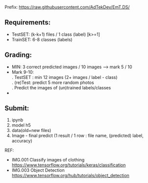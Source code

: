 

Prefix:
https://raw.githubusercontent.com/AdTekDev/EmT.DS/   

## Requirements:  
- TestSET: (k-k+1) files / 1 class (label) [k>=1]  
- TrainSET:  6-8 classes (labels)  

## Grading:  
- MIN:  3 correct predicted images / 10 images --> mark 5 / 10   
- Mark 9-10:  
  . TestSET : min 12 images (2+ images / label - class)  
  . (re)Test: predict 5 more random photos  
  . Predict the images of (un)trained labels/classes  
- 

## Submit:   
1. ipynb
2. model h5
3. data(old+new files)
4. Image - final predict (1 result / 1 row : file name, (predicted) label, accuracy)  

REF:
- IMG.001	Classify images of clothing	https://www.tensorflow.org/tutorials/keras/classification
- IMG.003	Object Detection 	https://www.tensorflow.org/hub/tutorials/object_detection  
